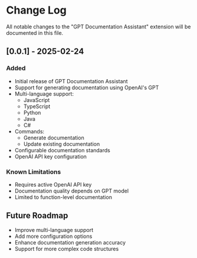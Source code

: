 # Change Log

All notable changes to the "GPT Documentation Assistant" extension will be documented in this file.

## [0.0.1] - 2025-02-24

### Added
- Initial release of GPT Documentation Assistant
- Support for generating documentation using OpenAI's GPT
- Multi-language support:
  - JavaScript
  - TypeScript
  - Python
  - Java
  - C#
- Commands:
  - Generate documentation
  - Update existing documentation
- Configurable documentation standards
- OpenAI API key configuration

### Known Limitations
- Requires active OpenAI API key
- Documentation quality depends on GPT model
- Limited to function-level documentation

## Future Roadmap
- Improve multi-language support
- Add more configuration options
- Enhance documentation generation accuracy
- Support for more complex code structures